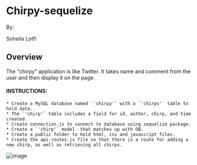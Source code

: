 # Chirpy-sequelize

By:

Soheila Lotfi

## Overview

The "chirpy" application is like Twitter. It takes name and comment from the user and then display it on the page.

#### INSTRUCTIONS:

    * Create a MySQL database named `'chirpy'` with a `'chirps'` table to hold data.
    * The `'chirp'` table includes a field for id, author, chirp, and time created.
    * Create connection.js to connect to database using sequelize package.
    * Create a `'chirp'` model  that matches up with DB. 
    * Create a public folder to hold html, css and javascript files.
    * Create the api-routes.js file so that there is a route for adding a new chirp, as well as retrieving all chirps.



![image](https://user-images.githubusercontent.com/49765334/64120209-949ba800-cd69-11e9-8b7e-6408b3d50a74.png)


